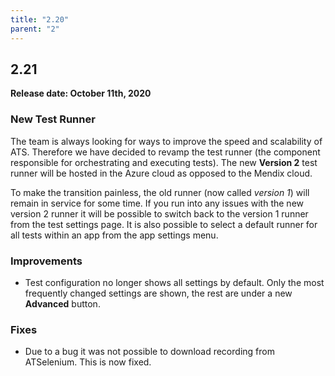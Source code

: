 ```yaml
---
title: "2.20"
parent: "2"
---
```


## 2.21

**Release date: October 11th, 2020**

### New Test Runner

The team is always looking for ways to improve the speed and scalability of ATS.
Therefore we have decided to revamp the test runner (the component responsible for orchestrating and executing tests).
The new **Version 2** test runner will be hosted in the Azure cloud as opposed to the Mendix cloud.

To make the transition painless, the old runner (now called *version 1*) will remain in service for some time.
If you run into any issues with the new version 2 runner it will be possible to switch back to the version 1 runner from the test settings page.
It is also possible to select a default runner for all tests within an app from the app settings menu.

### Improvements

* Test configuration no longer shows all settings by default. Only the most frequently changed settings are shown, the rest are under a new **Advanced** button.

### Fixes

* Due to a bug it was not possible to download recording from ATSelenium. This is now fixed.

